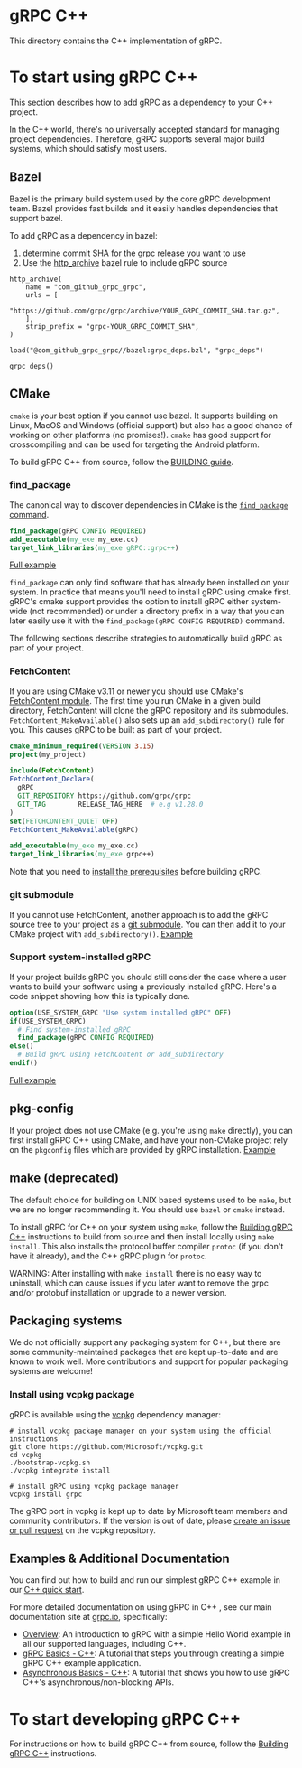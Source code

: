 # gRPC C++

This directory contains the C++ implementation of gRPC.

# To start using gRPC C++ 

This section describes how to add gRPC as a dependency to your C++ project.

In the C++ world, there's no universally accepted standard for managing project dependencies. 
Therefore, gRPC supports several major build systems, which should satisfy most users. 

## Bazel
 
Bazel is the primary build system used by the core gRPC development team. Bazel
provides fast builds and it easily handles dependencies that support bazel.
 
To add gRPC as a dependency in bazel: 
1. determine commit SHA for the grpc release you want to use 
2. Use the [http_archive](https://docs.bazel.build/versions/master/repo/http.html#http_archive) bazel rule to include gRPC source
  ``` 
  http_archive( 
      name = "com_github_grpc_grpc", 
      urls = [ 
          "https://github.com/grpc/grpc/archive/YOUR_GRPC_COMMIT_SHA.tar.gz", 
      ], 
      strip_prefix = "grpc-YOUR_GRPC_COMMIT_SHA", 
  ) 
 
  load("@com_github_grpc_grpc//bazel:grpc_deps.bzl", "grpc_deps") 
 
  grpc_deps() 
  ``` 
 
## CMake
 
`cmake` is your best option if you cannot use bazel. It supports building on Linux,
MacOS and Windows (official support) but also has a good chance of working on
other platforms (no promises!). `cmake` has good support for crosscompiling and
can be used for targeting the Android platform.
 
To build gRPC C++ from source, follow the [BUILDING guide](../../BUILDING.md).
 
### find_package

The canonical way to discover dependencies in CMake is the
[`find_package` command](https://cmake.org/cmake/help/latest/command/find_package.html).

```cmake
find_package(gRPC CONFIG REQUIRED)
add_executable(my_exe my_exe.cc)
target_link_libraries(my_exe gRPC::grpc++)
```
[Full example](../../examples/cpp/helloworld/CMakeLists.txt)

`find_package` can only find software that has already been installed on your
system. In practice that means you'll need to install gRPC using cmake first.
gRPC's cmake support provides the option to install gRPC either system-wide
(not recommended) or under a directory prefix in a way that you can later
easily use it with the `find_package(gRPC CONFIG REQUIRED)` command.

The following sections describe strategies to automatically build gRPC
as part of your project.

### FetchContent
If you are using CMake v3.11 or newer you should use CMake's
[FetchContent module](https://cmake.org/cmake/help/latest/module/FetchContent.html).
The first time you run CMake in a given build directory, FetchContent will
clone the gRPC repository and its submodules. `FetchContent_MakeAvailable()`
also sets up an `add_subdirectory()` rule for you. This causes gRPC to be
built as part of your project.

```cmake
cmake_minimum_required(VERSION 3.15)
project(my_project)

include(FetchContent)
FetchContent_Declare(
  gRPC
  GIT_REPOSITORY https://github.com/grpc/grpc
  GIT_TAG        RELEASE_TAG_HERE  # e.g v1.28.0
)
set(FETCHCONTENT_QUIET OFF)
FetchContent_MakeAvailable(gRPC)

add_executable(my_exe my_exe.cc)
target_link_libraries(my_exe grpc++)
```

Note that you need to
[install the prerequisites](../../BUILDING.md#pre-requisites)
before building gRPC.

### git submodule
If you cannot use FetchContent, another approach is to add the gRPC source tree
to your project as a
[git submodule](https://git-scm.com/book/en/v2/Git-Tools-Submodules).
You can then add it to your CMake project with `add_subdirectory()`.
[Example](../../examples/cpp/helloworld/CMakeLists.txt)

### Support system-installed gRPC

If your project builds gRPC you should still consider the case where a user
wants to build your software using a previously installed gRPC. Here's a
code snippet showing how this is typically done.

```cmake
option(USE_SYSTEM_GRPC "Use system installed gRPC" OFF)
if(USE_SYSTEM_GRPC)
  # Find system-installed gRPC
  find_package(gRPC CONFIG REQUIRED)
else()
  # Build gRPC using FetchContent or add_subdirectory
endif()
```

[Full example](../../examples/cpp/helloworld/CMakeLists.txt)

## pkg-config

If your project does not use CMake (e.g. you're using `make` directly), you can
first install gRPC C++ using CMake, and have your non-CMake project rely on the
`pkgconfig` files which are provided by gRPC installation.
[Example](../../test/distrib/cpp/run_distrib_test_cmake_pkgconfig.sh)

## make (deprecated)

The default choice for building on UNIX based systems used to be `make`, but we are no longer recommending it.
You should use `bazel` or `cmake` instead.

To install gRPC for C++ on your system using `make`, follow the [Building gRPC C++](../../BUILDING.md) 
instructions to build from source and then install locally using `make install`. 
This also installs the protocol buffer compiler `protoc` (if you don't have it already), 
and the C++ gRPC plugin for `protoc`. 
 
WARNING: After installing with `make install` there is no easy way to uninstall, which can cause issues 
if you later want to remove the grpc and/or protobuf installation or upgrade to a newer version. 
 
## Packaging systems 
 
We do not officially support any packaging system for C++, but there are some community-maintained packages that are kept up-to-date
and are known to work well. More contributions and support for popular packaging systems are welcome!
 
### Install using vcpkg package
gRPC is available using the [vcpkg](https://github.com/Microsoft/vcpkg) dependency manager:
 
```
# install vcpkg package manager on your system using the official instructions
git clone https://github.com/Microsoft/vcpkg.git
cd vcpkg
./bootstrap-vcpkg.sh
./vcpkg integrate install

# install gRPC using vcpkg package manager
vcpkg install grpc
```

The gRPC port in vcpkg is kept up to date by Microsoft team members and community contributors. If the version is out of date, please [create an issue or pull request](https://github.com/Microsoft/vcpkg) on the vcpkg repository.


## Examples & Additional Documentation 
 
You can find out how to build and run our simplest gRPC C++ example in our
[C++ quick start](../../examples/cpp).

For more detailed documentation on using gRPC in C++ , see our main
documentation site at [grpc.io](https://grpc.io), specifically:

* [Overview](https://grpc.io/docs): An introduction to gRPC with a simple
  Hello World example in all our supported languages, including C++.
* [gRPC Basics - C++](https://grpc.io/docs/languages/cpp/basics):
  A tutorial that steps you through creating a simple gRPC C++ example
  application.
* [Asynchronous Basics - C++](https://grpc.io/docs/languages/cpp/async):
  A tutorial that shows you how to use gRPC C++'s asynchronous/non-blocking
  APIs.


# To start developing gRPC C++ 

For instructions on how to build gRPC C++ from source, follow the [Building gRPC C++](../../BUILDING.md) instructions. 
